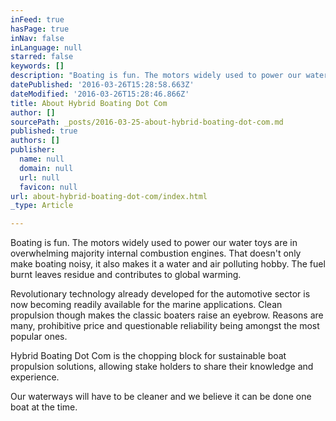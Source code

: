 ```yaml
---
inFeed: true
hasPage: true
inNav: false
inLanguage: null
starred: false
keywords: []
description: "Boating is fun. The motors widely used to power our water toys are in overwhelming majority internal combustion engines. That doesn't only make boating noisy, it also makes it a water and air polluting hobby. The fuel burnt leaves residue and contributes to global warming."
datePublished: '2016-03-26T15:28:58.663Z'
dateModified: '2016-03-26T15:28:46.866Z'
title: About Hybrid Boating Dot Com
author: []
sourcePath: _posts/2016-03-25-about-hybrid-boating-dot-com.md
published: true
authors: []
publisher:
  name: null
  domain: null
  url: null
  favicon: null
url: about-hybrid-boating-dot-com/index.html
_type: Article

---
```

Boating is fun. The motors widely used to power our water toys are in overwhelming majority internal combustion engines. That doesn't only make boating noisy, it also makes it a water and air polluting hobby. The fuel burnt leaves residue and contributes to global warming.

Revolutionary technology already developed for the automotive sector is now becoming readily available for the marine applications. Clean propulsion though makes the classic boaters raise an eyebrow. Reasons are many, prohibitive price and questionable reliability being amongst the most popular ones.

Hybrid Boating Dot Com is the chopping block for sustainable boat propulsion solutions, allowing stake holders to share their knowledge and experience.

Our waterways will have to be cleaner and we believe it can be done one boat at the time.